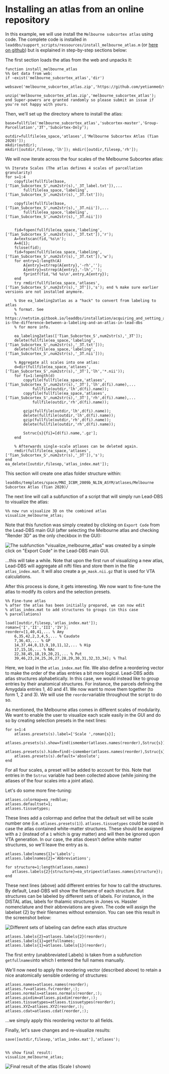 # Installing an atlas from an online repository

In this example, we will use install the `Melbourne subcortex atlas` using code. The complete code is installed in `leaddbs/support_scripts/ressources/install_melbourne_atlas.m` \(or [here on github](https://github.com/netstim/leaddbs/blob/develop/support_scripts/ressources/install_melbourne_atlas.m)\) but is explained in step-by-step sections below:

The first section loads the atlas from the web and unpacks it:

```
function install_melbourne_atlas
%% Get data from web:
if ~exist('melbourne_subcortex_atlas','dir')
    websave('melbourne_subcortex_atlas.zip','https://github.com/yetianmed/subcortex/archive/master.zip');
    unzip('melbourne_subcortex_atlas.zip','melbourne_subcortex_atlas');
end Super-powers are granted randomly so please submit an issue if you're not happy with yours.
```

Then, we'll set up the directory where to install the atlas:

```markup
base=fullfile('melbourne_subcortex_atlas','subcortex-master','Group-Parcellation','3T','Subcortex-Only');

outdir=fullfile(ea_space,'atlases',['Melbourne Subcortex Atlas (Tian 2020)']);
mkdir(outdir);
mkdir([outdir,filesep,'lh']); mkdir([outdir,filesep,'rh']);
```

We will now iterate across the four scales of the Melbourne Subcortex atlas:

```markup
%% Iterate Scales (The atlas defines 4 scales of parcellation granularity)
for s=1:4
    copyfile(fullfile(base,['Tian_Subcortex_S',num2str(s),'_3T_label.txt']),...
        fullfile(ea_space,'labeling',['Tian_Subcortex_S',num2str(s),'_3T.txt']));
    
    copyfile(fullfile(base,['Tian_Subcortex_S',num2str(s),'_3T.nii']),...
        fullfile(ea_space,'labeling',['Tian_Subcortex_S',num2str(s),'_3T.nii']))
    
    
    fid=fopen(fullfile(ea_space,'labeling',['Tian_Subcortex_S',num2str(s),'_3T.txt']),'r');
    A=textscan(fid,'%s\n');
    A=A{1};
    fclose(fid);
    fid=fopen(fullfile(ea_space,'labeling',['Tian_Subcortex_S',num2str(s),'_3T.txt']),'w');
    for entry=1:length(A)
        A{entry}=strrep(A{entry},'-rh','');
        A{entry}=strrep(A{entry},'-lh','');
        fprintf(fid,'%d %s\n',entry,A{entry});
    end
    try rmdir(fullfile(ea_space,'atlases',['Tian_Subcortex_S',num2str(s),'_3T']),'s'); end % make sure earlier versions are not installed anymore.

    % Use ea_labeling2atlas as a "hack" to convert from labeling to atlas
    % format. See
    % https://netstim.gitbook.io/leaddbs/installation/acquiring_and_setting_atlases#what-is-the-difference-between-a-labeling-and-an-atlas-in-lead-dbs
    % for more info.
    
    ea_labeling2atlas(['Tian_Subcortex_S',num2str(s),'_3T']);
    delete(fullfile(ea_space,'labeling',['Tian_Subcortex_S',num2str(s),'_3T.txt']));
    delete(fullfile(ea_space,'labeling',['Tian_Subcortex_S',num2str(s),'_3T.nii']));
    
    % Aggregate all scales into one atlas:
    d=dir(fullfile(ea_space,'atlases',['Tian_Subcortex_S',num2str(s),'_3T'],'lh','*.nii'));
    for fi=1:length(d)
        copyfile(fullfile(ea_space,'atlases',['Tian_Subcortex_S',num2str(s),'_3T'],'lh',d(fi).name),...
            fullfile(outdir,'lh',d(fi).name));
        copyfile(fullfile(ea_space,'atlases',['Tian_Subcortex_S',num2str(s),'_3T'],'rh',d(fi).name),...
            fullfile(outdir,'rh',d(fi).name));
        
        gzip(fullfile(outdir,'lh',d(fi).name));
        delete(fullfile(outdir,'lh',d(fi).name));
        gzip(fullfile(outdir,'rh',d(fi).name));
        delete(fullfile(outdir,'rh',d(fi).name));
        
        Sstruc{s}{fi}=[d(fi).name,'.gz'];
    end
    
    % Afterwards single-scale atlases can be deleted again.
    rmdir(fullfile(ea_space,'atlases',['Tian_Subcortex_S',num2str(s),'_3T']),'s');
end
ea_delete([outdir,filesep,'atlas_index.mat']);
```

This section will create one atlas folder structure within:

`leaddbs/templates/space/MNI_ICBM_2009b_NLIN_ASYM/atlases/Melbourne Subcortex Atlas (Tian 2020)/`

The next line will call a subfunction of a script that will simply run Lead-DBS to visualize the atlas:

```
%% now run visualize 3D on the combined atlas
visualize_melbourne_atlas;
```

Note that this function was simply created by clicking on `Export Code` from the Lead-DBS main GUI \(after selecting the Melbourne atlas and checking "Render 3D" as the only checkbox in the GUI\):

![The subfunction &quot;visualize\_melbourne\_atlas&quot; was created by a simple click on &quot;Export Code&quot; in the Lead-DBS main GUI.](../.gitbook/assets/bildschirmfoto-2019-12-23-um-17.52.07.png)

…this will take a while. Note that upon the first run of visualizing a new atlas, Lead-DBS will aggregate all nifti files and store them in the file `atlas_index.mat`. It will also create a `gm_mask.nii.gz` that is used for VTA calculations.

After this process is done, it gets interesting. We now want to fine-tune the atlas to modify its colors and the selection presets.

```text
%% Fine-tune atlas
% after the atlas has been initially prepared, we can now edit
% atlas_index.mat to add structures to groups (in this case
% parcellations)

load([outdir,filesep,'atlas_index.mat']);
roman={'I','II','III','IV'};
reorder=[1,40,41,... % Amy
    6,35,42,2,3,4,5,... % Caudate
    7,36,43,... % GP
    14,37,44,8,13,9,10,11,12,... % Hip
    17,15,16,... % NAc
    22,38,45,18,19,20,21,... % Put
    39,46,23,24,25,26,27,28,29,30,31,32,33,34]; % Thal
```

Here, we load in the `atlas_index.mat` file. We also define a reordering vector to make the order of the atlas entries a bit more logical. Lead-DBS adds atlas structures alphabetically. In this case, we would instead like to group entries by their anatomical structures. For instance, the parcels defining the Amygdala entries 1, 40 and 41. We now want to move them together \(to form 1, 2 and 3\). We will use the `reorder`variable throughout the script to do so.

As mentioned, the Melbourne atlas comes in different scales of modularity. We want to enable the user to visualize each scale easily in the GUI and do so by creating selection presets in the next lines:

```text
for s=1:4
    atlases.presets(s).label=['Scale ',roman{s}];
    atlases.presets(s).show=find(ismember(atlases.names(reorder),Sstruc{s}));
    atlases.presets(s).hide=find(~ismember(atlases.names(reorder),Sstruc{s}));
    atlases.presets(s).default='absolute';
end
```

For all four scales, a preset will be added to account for this. Note that entries in the `Sstruc` variable had been collected above \(while joining the atlases of the four scales into a joint atlas\).

Let's do some more fine-tuning:

```text
atlases.colormap=ea_redblue;
atlases.defaultset=1;
atlases.tissuetypes;
```

These lines add a colormap and define that the default set will be scale number one \(i.e. `atlases.presets(1)`\). `atlases.tissuetypes` could be used in case the atlas contained white-matter structures. These should be assigned with a `2` \(instead of a `1` which is gray matter\) and will then be ignored upon VTA generation. In our case, the atlas doesn't define white matter structures, so we'll leave the entry as is.

```text
atlases.labelnames{1}='Labels';
atlases.labelnames{2}='Abbreviations';

for structure=1:length(atlases.names)
   atlases.labels{2}{structure}=ea_stripext(atlases.names{structure});
end
```

These next lines \(above\) add different entries for how to call the structures. By default, Lead-DBS will show the filename of each structure. But structures can be labeled by different sets of labels. For instance, in the DISTAL atlas, labels for thalamic structures in Jones vs. Hassler nomenclature and their abbreviations are given. The code will assign the labelset {2} by their filenames without extension. You can see this result in the screenshot below:

![Different sets of labeling can define each atlas structure](../.gitbook/assets/bildschirmfoto-2019-12-23-um-18.07.05.png)

```text
atlases.labels{2}=atlases.labels{2}(reorder);
atlases.labels{1}=getfullnames;
atlases.labels{1}=atlases.labels{1}(reorder);
```

The first entry \(unabbreviated Labels\) is taken from a subfunction `getfullnames`into which I entered the full names manually.

We'll now need to apply the reordering vector \(described above\) to retain a nice anatomically sensible ordering of structures:

```text
atlases.names=atlases.names(reorder);
atlases.fv=atlases.fv(reorder,:);
atlases.normals=atlases.normals(reorder,:);
atlases.pixdim=atlases.pixdim(reorder,:);
atlases.tissuetypes=atlases.tissuetypes(reorder);
atlases.XYZ=atlases.XYZ(reorder,:);
atlases.cdat=atlases.cdat(reorder,:);
```

…we simply apply this reordering vector to all fields. 

Finally, let's save changes and re-visualize results:

```text
save([outdir,filesep,'atlas_index.mat'],'atlases');


%% show final result:
visualize_melbourne_atlas;
```

![Final result of the atlas \(Scale I shown\)](../.gitbook/assets/bildschirmfoto-2019-12-23-um-18.13.02.png)

